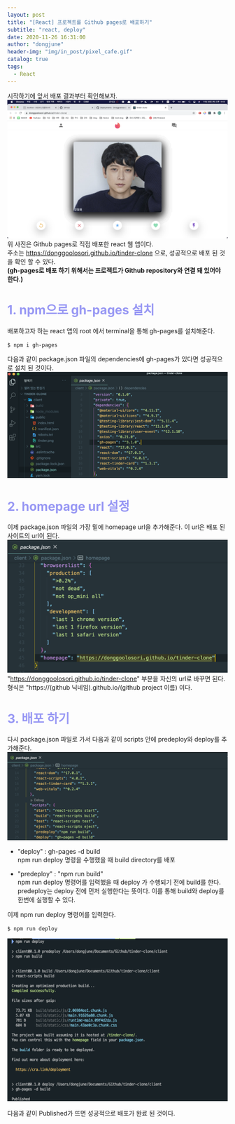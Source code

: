 ```yaml
---
layout: post
title: "[React] 프로젝트를 Github pages로 배포하기"
subtitle: "react, deploy"
date: 2020-11-26 16:31:00
author: "dongjune"
header-img: "img/in_post/pixel_cafe.gif"
catalog: true
tags:
  - React
---
```

시작하기에 앞서 배포 결과부터 확인해보자.
![1](/assets/img/gh-tinder.png)
위 사진은 Github pages로 직접 배포한 react 웹 앱이다.  
주소는 https://donggoolosori.github.io/tinder-clone 으로, 성공적으로 배포 된 것을 확인 할 수 있다.  
**(gh-pages로 배포 하기 위해서는 프로젝트가 Github repository와 연결 돼 있어야 한다.)**

# <span style="color:rgba(0,0,230,0.4)">1. npm으로 gh-pages 설치</span>
배포하고자 하는 react 앱의 root 에서 terminal을 통해 gh-pages를 설치해준다.
```bash
$ npm i gh-pages
```
다음과 같이 package.json 파일의 dependencies에 gh-pages가 있다면 성공적으로 설치 된 것이다.
![2](/assets/img/gh-gh-pages.png)

# <span style="color:rgba(0,0,230,0.4)">2. homepage url 설정</span>

이제 package.json 파일의 가장 밑에 homepage url을 추가해준다. 이 url은 배포 된 사이트의 url이 된다.
![3](/assets/img/gh-homepage.png)
"https://donggoolosori.github.io/tinder-clone" 부분을 자신의 url로 바꾸면 된다.  
형식은 "https://(github 닉네임).github.io/(github project 이름) 이다.

# <span style="color:rgba(0,0,230,0.4)">3. 배포 하기</span>

다시 package.json 파일로 가서 다음과 같이 scripts 안에 predeploy와 deploy를 추가해준다.  
![3](/assets/img/gh-predeploy.png)
- "deploy" : gh-pages -d build  
   npm run deploy 명령을 수행했을 때 build directory를 배포

- "predeploy" : "npm run build"  
  npm run deploy 명령어를 입력했을 때 deploy 가 수행되기 전에 build를 한다. predeploy는 deploy 전에 먼저 실행한다는 뜻이다. 이를 통해 build와 deploy를 한번에 실행할 수 있다.

  
이제 npm run deploy 명령어를 입력한다.
```bash
$ npm run deploy
```

![4](/assets/img/gh-deploy.png)

다음과 같이 Published가 뜨면 성공적으로 배포가 완료 된 것이다.
